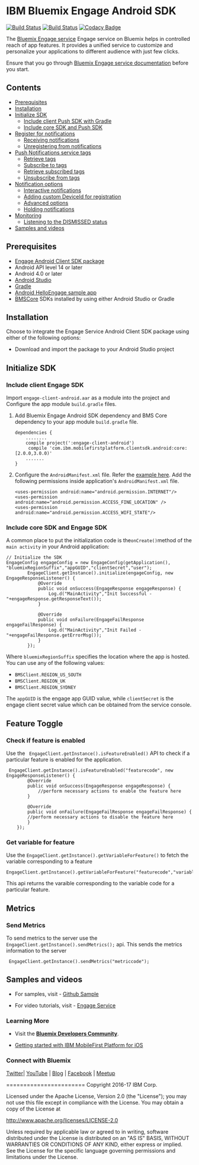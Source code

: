 IBM Bluemix Engage Android SDK
==========================================

[![Build Status](https://travis-ci.org/ibm-bluemix-mobile-services/bms-clientsdk-android-push.svg?branch=master)](https://travis-ci.org/ibm-bluemix-mobile-services/bms-clientsdk-android-push)
[![Build Status](https://travis-ci.org/ibm-bluemix-mobile-services/bms-clientsdk-android-push.svg?branch=development)](https://travis-ci.org/ibm-bluemix-mobile-services/bms-clientsdk-android-push)
[![Codacy Badge](https://api.codacy.com/project/badge/Grade/5c49c09a1f9f45c99c39623f8033d1eb)](https://www.codacy.com/app/ibm-bluemix-mobile-services/bms-clientsdk-android-push?utm_source=github.com&amp;utm_medium=referral&amp;utm_content=ibm-bluemix-mobile-services/bms-clientsdk-android-push&amp;utm_campaign=Badge_Grade)

The [Bluemix Engage service](https://console.ng.bluemix.net/catalog/) Engage service on Bluemix helps in controlled reach of app features. It provides a unified service to customize and personalize your applications to different audience with just few clicks.

Ensure that you go through [Bluemix Engage service documentation](https://console.ng.bluemix.net/docs/services/) before you start.

## Contents

- [Prerequisites](#prerequisites)
- [Installation](#installation)
- [Initialize SDK](#initialize-sdk)
	- [Include client Push SDK with Gradle](#include-client-push-sdk-with-gradle)
	- [Include core SDK and Push SDK](#include-core-sdk-and-push-sdk)	
- [Register for notifications](#register-for-notifications)
	- [Receiving notifications](#receiving-notifications)
	- [Unregistering from notifications](#unregistering-from-notifications)
- [Push Notifications service tags](#push-notifications-service-tags)
	- [Retrieve tags](#retrieve-tags)
	- [Subscribe to tags](#subscribe-to-tags)
	- [Retrieve subscribed tags](#retrieve-subscribed-tags)
	- [Unsubscribe from tags](#unsubscribe-from-tags)
- [Notification options](#notification-options)
	- [Interactive notifications](#interactive-notifications)
	- [Adding custom DeviceId for registration](#adding-custom-deviceid-for-registration)
	- [Advanced options](#advanced-options)
	- [Holding notifications](#holding-notifications)
- [Monitoring](#monitoring)
	- [Listening to the DISMISSED status](#listening-to-the-dismissed-status)
- [Samples and videos](#samples-and-videos)


## Prerequisites


 * [Engage Android Client SDK package](http://search.maven.org/#search%7Cga%7C1%7Cg%3A%22com.ibm.mobilefirstplatform.clientsdk.android%22)
 * Android API level 14 or later
 * Android 4.0 or later
 * [Android Studio](https://developer.android.com/studio/index.html)
 * [Gradle](https://gradle.org/install)
 * [Android HelloEngage sample app](https://github.ibm.com/Engage/bms-samples-android-helloengage)
 * [BMSCore](https://github.com/ibm-bluemix-mobile-services/bms-clientsdk-android-core) SDKs installed by using 
  either Android Studio or Gradle

## Installation

Choose to integrate the Engage Service Android Client SDK package using either of the following options:

- Download and import the package to your Android Studio project

## Initialize SDK


### Include client Engage SDK 

Import `engage-client-android.aar` as a module into the project and Configure the app module `build.gradle` files.

1. Add Bluemix Engage Android SDK dependency and BMS Core dependency to your app module `build.gradle` file.
	
	```
	dependencies {
    	........
		compile project(':engage-client-android')
		 compile 'com.ibm.mobilefirstplatform.clientsdk.android:core:[2.0.0,3.0.0)'
		.......
	}
	```
2. Configure the `AndroidManifest.xml` file. Refer the [example here](https://github.ibm.com/Engage/bms-samples-android-helloengage/blob/master/PizzaDelivery/app/src/main/AndroidManifest.xml). Add the following permissions inside application's `AndroidManifest.xml` file. 

	 ```
	 <uses-permission android:name="android.permission.INTERNET"/>
     <uses-permission android:name="android.permission.ACCESS_FINE_LOCATION" />
	 <uses-permission android:name="android.permission.ACCESS_WIFI_STATE"/>
	 ```

### Include core SDK and Engage SDK

A common place to put the initialization code is the`onCreate()`method of the `main activity` in your Android application: 

```
// Initialize the SDK
EngageConfig engageConfig = new EngageConfig(getApplication(), "bluemixRegionSuffix","appGUID","clientSecret","user");
        EngageClient.getInstance().initialize(engageConfig, new EngageResponseListener() {
            @Override
            public void onSuccess(EngageResponse engageResponse) {
                Log.d("MainActivity","Init Successful - "+engageResponse.getResponseText());
            }

            @Override
            public void onFailure(EngageFailResponse engageFailResponse) {
                Log.d("MainActivity","Init Failed - "+engageFailResponse.getErrorMsg());
            }
        });
```

Where `bluemixRegionSuffix` specifies the location where the app is hosted. You can use any of the following values:

- `BMSClient.REGION_US_SOUTH`
- `BMSClient.REGION_UK`
- `BMSClient.REGION_SYDNEY`

The `appGUID` is the engage app GUID value, while `clientSecret` is the engage client secret value which can be obtained from the service console.


## Feature Toggle

### Check if feature is enabled

Use the ` EngageClient.getInstance().isFeatureEnabled()` API to check if a particular feature is enabled for the application. 


     EngageClient.getInstance().isFeatureEnabled("featurecode", new EngageResponseListener() {
            @Override
            public void onSuccess(EngageResponse engageResponse) {
				//perform necessary actions to enable the feature here
            }

            @Override
            public void onFailure(EngageFailResponse engageFailResponse) {
			//perform necessary actions to disable the feature here
            }
        });
        
### Get variable for feature
Use the `EngageClient.getInstance().getVariableForFeature()` to fetch the variable corresponding to a feature

	EngageClient.getInstance().getVariableForFeature("featurecode","variablecode");
	

This api returns the varaible corresponding to the variable code for a particular feature.

## Metrics

### Send Metrics

To send metrics to the server use the `EngageClient.getInstance().sendMetrics();` api. This sends the metrics information to the server

```
 EngageClient.getInstance().sendMetrics("metriccode");
```

## Samples and videos

* For samples, visit - [Github Sample](https:)

* For video tutorials, visit - [Engage Service](https://)

### Learning More

* Visit the **[Bluemix Developers Community](https://developer.ibm.com/bluemix/)**.

* [Getting started with IBM MobileFirst Platform for iOS](https://www.ng.bluemix.net/docs/mobile/index.html)

### Connect with Bluemix

[Twitter](https://twitter.com/ibmbluemix)|
[YouTube](https://www.youtube.com/watch?v=dQ1WcY_Ill4) |
[Blog](https://developer.ibm.com/bluemix/blog/) |
[Facebook](https://www.facebook.com/ibmbluemix) |
[Meetup](http://www.meetup.com/bluemix/)

=======================
Copyright 2016-17 IBM Corp.

Licensed under the Apache License, Version 2.0 (the "License");
you may not use this file except in compliance with the License.
You may obtain a copy of the License at

http://www.apache.org/licenses/LICENSE-2.0

Unless required by applicable law or agreed to in writing, software
distributed under the License is distributed on an "AS IS" BASIS,
WITHOUT WARRANTIES OR CONDITIONS OF ANY KIND, either express or implied.
See the License for the specific language governing permissions and
limitations under the License.
